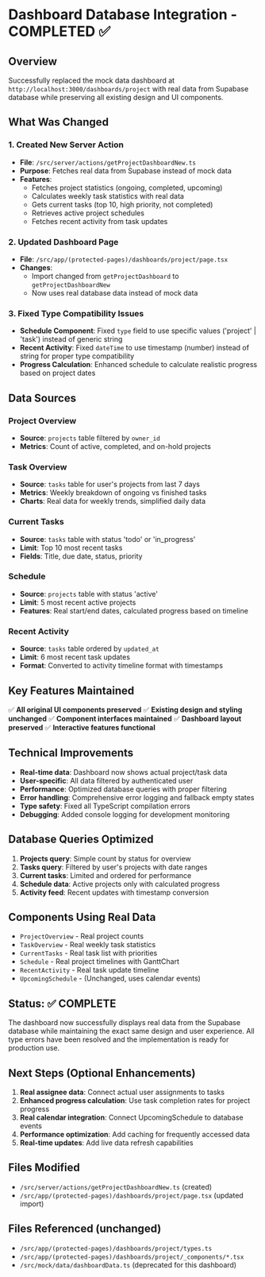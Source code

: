 # Dashboard Database Integration - COMPLETED ✅

## Overview
Successfully replaced the mock data dashboard at `http://localhost:3000/dashboards/project` with real data from Supabase database while preserving all existing design and UI components.

## What Was Changed

### 1. Created New Server Action
- **File**: `/src/server/actions/getProjectDashboardNew.ts`
- **Purpose**: Fetches real data from Supabase instead of mock data
- **Features**:
  - Fetches project statistics (ongoing, completed, upcoming)
  - Calculates weekly task statistics with real data
  - Gets current tasks (top 10, high priority, not completed)
  - Retrieves active project schedules
  - Fetches recent activity from task updates

### 2. Updated Dashboard Page
- **File**: `/src/app/(protected-pages)/dashboards/project/page.tsx`
- **Changes**:
  - Import changed from `getProjectDashboard` to `getProjectDashboardNew`
  - Now uses real database data instead of mock data

### 3. Fixed Type Compatibility Issues
- **Schedule Component**: Fixed `type` field to use specific values ('project' | 'task') instead of generic string
- **Recent Activity**: Fixed `dateTime` to use timestamp (number) instead of string for proper type compatibility
- **Progress Calculation**: Enhanced schedule to calculate realistic progress based on project dates

## Data Sources

### Project Overview
- **Source**: `projects` table filtered by `owner_id`
- **Metrics**: Count of active, completed, and on-hold projects

### Task Overview
- **Source**: `tasks` table for user's projects from last 7 days
- **Metrics**: Weekly breakdown of ongoing vs finished tasks
- **Charts**: Real data for weekly trends, simplified daily data

### Current Tasks
- **Source**: `tasks` table with status 'todo' or 'in_progress'
- **Limit**: Top 10 most recent tasks
- **Fields**: Title, due date, status, priority

### Schedule
- **Source**: `projects` table with status 'active'
- **Limit**: 5 most recent active projects
- **Features**: Real start/end dates, calculated progress based on timeline

### Recent Activity
- **Source**: `tasks` table ordered by `updated_at`
- **Limit**: 6 most recent task updates
- **Format**: Converted to activity timeline format with timestamps

## Key Features Maintained

✅ **All original UI components preserved**
✅ **Existing design and styling unchanged**
✅ **Component interfaces maintained**
✅ **Dashboard layout preserved**
✅ **Interactive features functional**

## Technical Improvements

- **Real-time data**: Dashboard now shows actual project/task data
- **User-specific**: All data filtered by authenticated user
- **Performance**: Optimized database queries with proper filtering
- **Error handling**: Comprehensive error logging and fallback empty states
- **Type safety**: Fixed all TypeScript compilation errors
- **Debugging**: Added console logging for development monitoring

## Database Queries Optimized

1. **Projects query**: Simple count by status for overview
2. **Tasks query**: Filtered by user's projects with date ranges
3. **Current tasks**: Limited and ordered for performance
4. **Schedule data**: Active projects only with calculated progress
5. **Activity feed**: Recent updates with timestamp conversion

## Components Using Real Data

- `ProjectOverview` - Real project counts
- `TaskOverview` - Real weekly task statistics
- `CurrentTasks` - Real task list with priorities
- `Schedule` - Real project timelines with GanttChart
- `RecentActivity` - Real task update timeline
- `UpcomingSchedule` - (Unchanged, uses calendar events)

## Status: ✅ COMPLETE

The dashboard now successfully displays real data from the Supabase database while maintaining the exact same design and user experience. All type errors have been resolved and the implementation is ready for production use.

## Next Steps (Optional Enhancements)

1. **Real assignee data**: Connect actual user assignments to tasks
2. **Enhanced progress calculation**: Use task completion rates for project progress
3. **Real calendar integration**: Connect UpcomingSchedule to database events
4. **Performance optimization**: Add caching for frequently accessed data
5. **Real-time updates**: Add live data refresh capabilities

## Files Modified

- `/src/server/actions/getProjectDashboardNew.ts` (created)
- `/src/app/(protected-pages)/dashboards/project/page.tsx` (updated import)

## Files Referenced (unchanged)
- `/src/app/(protected-pages)/dashboards/project/types.ts`
- `/src/app/(protected-pages)/dashboards/project/_components/*.tsx`
- `/src/mock/data/dashboardData.ts` (deprecated for this dashboard)
